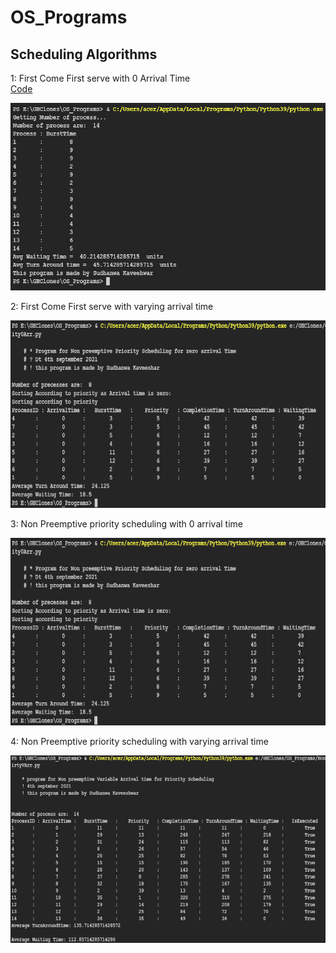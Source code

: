 # OS_Programs

## Scheduling Algorithms

<style>
    .img{
        width = 700;
        height = 300;
    }
</style>

1: First Come First serve with 0 Arrival Time <br>
<a id ="links" href = "SchedulingAlgo/FCFS0ArrivalTime.py">Code</a>

<img src = "img/FCFS0Arr.png" height = 300 width = 700>

2: First Come First serve with varying arrival time <br>

<img src = "img/FCFSVArr.png" height = 300 width = 700>

3: Non Preemptive priority scheduling with 0 arrival time <br>

<img src = "img/NonPreEmpPriority0Arr.png" height = 300 width = 700>

4: Non Preemptive priority scheduling with varying arrival time <br>

<img src = "img/NonPreEmpPriorityVArr.png" height = 300 width = 700>
